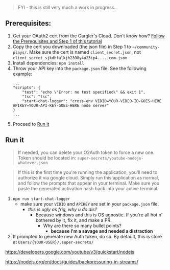 > FYI - this is still very much a work in progress..

## Prerequisites:
1. Get your OAuth2 cert from the Gargler's Cloud. Don't know how? [Follow the Prerequisites and Step 1 of this tutorial](https://developers.google.com/youtube/v3/quickstart/nodejs)
2. Copy the cert you downloaded (the json file) in Step 1 to `~/community-plays/`. Make sure the cert is named `client_secret.json`, not `client_secret_sjkdhfalkjh2398y4u23ip4.....com.json`
3. Install dependencies: `npm install`
4. Throw your API key into the `package.json` file. See the following example:
    <!-- $env:APIKEY="YOUR-API-KEY-GOES-HERE"; node chat-logger.js -->
    ```
    ...
    "scripts": {
        "test": "echo \"Error: no test specified\" && exit 1",
        "tsc": "tsc",
        "start-chat-logger": "cross-env VIDID=YOUR-VIDEO-ID-GOES-HERE APIKEY=YOUR-API-KEY-GOES-HERE node server"
    }
    ...
    ```
5. Proceed to [Run it](#run-it)

## Run it
> If needed, you can delete your O2Auth token to force a new one.
> Token should be located in: `super-secrets/youtube-nodejs-whatever.json`

> If this is the first time you're running the application,
> you'll need to authorize it via google cloud. Simply run this application 
> as normal, and follow the prompts that appear in your terminal. Make sure you paste the generated activation
> hash back into your active terminal.

1. `npm run start-chat-logger`
    * make sure your `VIDID` and `APIKEY` are set in your `package.json` file.
        * _this is ugly as frig, why u do dis?_
            * Because windows and this is OS agnostic. If you're all hot n' bothered by it, fix it, and make a PR.
                * Why are there so many bullet points?
                    * **because I'm a savage and needed a distraction**
2. If prompted to generate new Auth token, do so. By default, this is store at `Users/{YOUR-USER}/.super-secrets/` 


https://developers.google.com/youtube/v3/quickstart/nodejs

https://nodejs.org/en/docs/guides/backpressuring-in-streams/